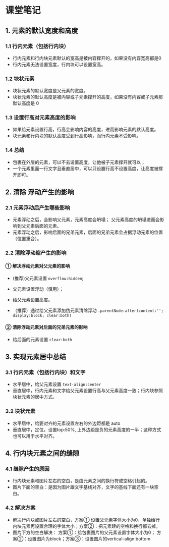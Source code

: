 # 课堂笔记

## 1. 元素的默认宽度和高度

### 1.1 行内元素（包括行内块）

* 行内元素和行内块元素默认的宽高是被内容撑开的，如果没有内容宽高都是0
* 行内元素无法设置宽度，行内块可以设置宽高。

### 1.2 块状元素

* 块状元素的默认宽度是父元素的宽度。
* 块状元素的默认高度是被内容或子元素撑开的高度，如果没有内容或子元素那默认高度是 0

### 1.3 设置行高对元素高度的影响

* 如果给元素设置行高，行高会影响内容的高度，进而影响元素的默认高度。
* 块元素和行内块的默认高度受到行高影响，而行内元素不受影响。

### 1.4 总结

* 包裹在外层的元素，可以不去设置高度，让他被子元素撑开就可以；
* 一个元素里面一行文字且垂直居中，可以只设置行高不设置高度，让高度被撑开即可。







## 2. 清除 浮动产生的影响

### 2.1 元素浮动后产生哪些影响

* 元素浮动之后，会影响父元素，元素高度会坍塌； 父元素高度的坍塌进而会影响到父元素后面的元素。
* 元素浮动之后，影响后面的兄弟元素，后面的兄弟元素会占据浮动元素的位置（位置重合）。

### 2.2 清除浮动缩产生的影响

#### ① 解决浮动元素对父元素的影响

* (推荐)父元素设置 `overflow:hidden`;

* 父元素设置浮动（慎用）；
* 给父元素设置高度。
* （推荐）通过给父元素添加伪元素清除浮动  `.parentNode:after(content:''; display:block; clear:both)`

#### ② 清除浮动元素对后面的兄弟元素的影响

* 给后面的元素设置 `clear:both`



## 3. 实现元素居中总结

### 3.1 行内元素（包括行内块）和文字

* 水平居中，给父元素设置 `text-align:center`
* 垂直居中，行内元素和文字给父元素设置行高与父元素高度一致；行内块参照块状元素的居中方式。

### 3.2 块状元素

* 水平居中，给要对齐的元素设置左右的外边距都是 auto
* 垂直居中，定位，设置top:50%, 上外边距是负的元素高度的一半；这种方式也可以用于水平对齐。





## 4. 行内块元素之间的缝隙

### 4.1 缝隙产生的原因

* 行内块元素和图片左右的空白，是由元素之间的换行符或空格引起的。
* 图片下面的空白：是因为图片跟文字基线对齐，文字的基线下面还有一块空白。

### 4.2 解决方案

* 解决行内块或图片左右的空白，方案① 设置父元素字体大小为0，单独给行内块元素再设置合理的字体大小；方案②：把元素建的空格和换行都去掉。
* 图片下方的空白解决： 方案①：给包裹图片的父元素设置字体大小为0； 方案②：设置图片为block；方案③：设置图片的vertical-align:bottom

